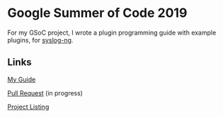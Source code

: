 # Google Summer of Code 2019

For my GSoC project, I wrote a plugin programming guide with example plugins, for [syslog-ng](https://github.com/syslog-ng/syslog-ng).

## Links

[My Guide](https://github.com/vic-ma/syslog-ng-gitbook/tree/add-chapter-7/chapters/chapter_7)

[Pull Request](https://github.com/balabit/syslog-ng-gitbook/pull/68) (in progress)

[Project Listing](https://summerofcode.withgoogle.com/archive/2019/projects/6019431409385472/)
